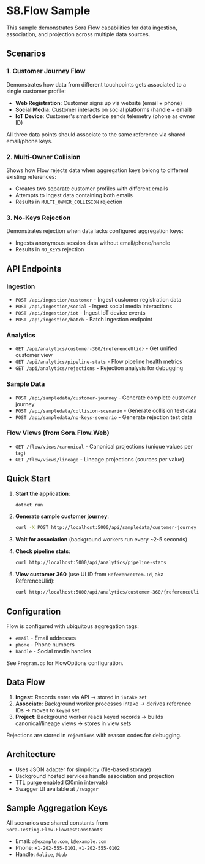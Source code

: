 ﻿# S8.Flow Sample

This sample demonstrates Sora Flow capabilities for data ingestion, association, and projection across multiple data sources.

## Scenarios

### 1. Customer Journey Flow

Demonstrates how data from different touchpoints gets associated to a single customer profile:

- **Web Registration**: Customer signs up via website (email + phone)
- **Social Media**: Customer interacts on social platforms (handle + email)
- **IoT Device**: Customer's smart device sends telemetry (phone as owner ID)

All three data points should associate to the same reference via shared email/phone keys.

### 2. Multi-Owner Collision

Shows how Flow rejects data when aggregation keys belong to different existing references:

- Creates two separate customer profiles with different emails
- Attempts to ingest data containing both emails
- Results in `MULTI_OWNER_COLLISION` rejection

### 3. No-Keys Rejection

Demonstrates rejection when data lacks configured aggregation keys:

- Ingests anonymous session data without email/phone/handle
- Results in `NO_KEYS` rejection

## API Endpoints

### Ingestion

- `POST /api/ingestion/customer` - Ingest customer registration data
- `POST /api/ingestion/social` - Ingest social media interactions
- `POST /api/ingestion/iot` - Ingest IoT device events
- `POST /api/ingestion/batch` - Batch ingestion endpoint

### Analytics

- `GET /api/analytics/customer-360/{referenceUlid}` - Get unified customer view
- `GET /api/analytics/pipeline-stats` - Flow pipeline health metrics
- `GET /api/analytics/rejections` - Rejection analysis for debugging

### Sample Data

- `POST /api/sampledata/customer-journey` - Generate complete customer journey
- `POST /api/sampledata/collision-scenario` - Generate collision test data
- `POST /api/sampledata/no-keys-scenario` - Generate rejection test data

### Flow Views (from Sora.Flow.Web)

- `GET /flow/views/canonical` - Canonical projections (unique values per tag)
- `GET /flow/views/lineage` - Lineage projections (sources per value)

## Quick Start

1. **Start the application**:

   ```bash
   dotnet run
   ```

2. **Generate sample customer journey**:

   ```bash
   curl -X POST http://localhost:5000/api/sampledata/customer-journey
   ```

3. **Wait for association** (background workers run every ~2-5 seconds)

4. **Check pipeline stats**:

   ```bash
   curl http://localhost:5000/api/analytics/pipeline-stats
   ```

5. **View customer 360** (use ULID from `ReferenceItem.Id`, aka ReferenceUlid):
   ```bash
   curl http://localhost:5000/api/analytics/customer-360/{referenceUlid}
   ```

## Configuration

Flow is configured with ubiquitous aggregation tags:

- `email` - Email addresses
- `phone` - Phone numbers
- `handle` - Social media handles

See `Program.cs` for FlowOptions configuration.

## Data Flow

1. **Ingest**: Records enter via API → stored in `intake` set
2. **Associate**: Background worker processes intake → derives reference IDs → moves to `keyed` set
3. **Project**: Background worker reads keyed records → builds canonical/lineage views → stores in view sets

Rejections are stored in `rejections` with reason codes for debugging.

## Architecture

- Uses JSON adapter for simplicity (file-based storage)
- Background hosted services handle association and projection
- TTL purge enabled (30min intervals)
- Swagger UI available at `/swagger`

## Sample Aggregation Keys

All scenarios use shared constants from `Sora.Testing.Flow.FlowTestConstants`:

- Email: `a@example.com`, `b@example.com`
- Phone: `+1-202-555-0101`, `+1-202-555-0102`
- Handle: `@alice`, `@bob`
